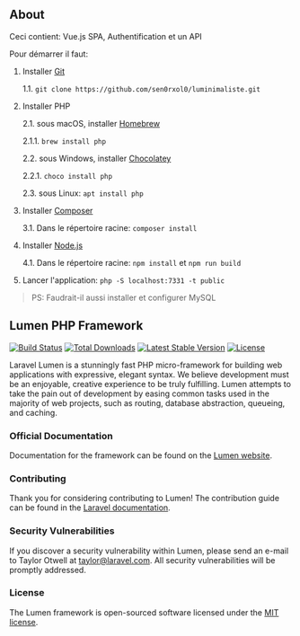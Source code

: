## About

Ceci contient: Vue.js SPA, Authentification et un API

Pour démarrer il faut:

1. Installer [Git](https://git-scm.com/downloads) 
    
    1.1. `git clone https://github.com/sen0rxol0/luminimaliste.git`
2. Installer PHP

    2.1. sous macOS, installer [Homebrew](https://brew.sh/)    
    
    2.1.1. `brew install php`
    
    2.2. sous Windows, installer [Chocolatey](https://chocolatey.org/)   
    
    2.2.1. `choco install php`
    
    2.3. sous Linux: `apt install php`
3. Installer [Composer](https://getcomposer.org/download/)
    
    3.1. Dans le répertoire racine: `composer install` 
4. Installer [Node.js](https://nodejs.org/en/download/)

    4.1. Dans le répertoire racine: `npm install` et `npm run build`
5. Lancer l'application: `php -S localhost:7331 -t public`

> PS: Faudrait-il aussi installer et configurer MySQL 

## Lumen PHP Framework

[![Build Status](https://travis-ci.org/laravel/lumen-framework.svg)](https://travis-ci.org/laravel/lumen-framework)
[![Total Downloads](https://img.shields.io/packagist/dt/laravel/framework)](https://packagist.org/packages/laravel/lumen-framework)
[![Latest Stable Version](https://img.shields.io/packagist/v/laravel/framework)](https://packagist.org/packages/laravel/lumen-framework)
[![License](https://img.shields.io/packagist/l/laravel/framework)](https://packagist.org/packages/laravel/lumen-framework)

Laravel Lumen is a stunningly fast PHP micro-framework for building web applications with expressive, elegant syntax. We believe development must be an enjoyable, creative experience to be truly fulfilling. Lumen attempts to take the pain out of development by easing common tasks used in the majority of web projects, such as routing, database abstraction, queueing, and caching.

### Official Documentation

Documentation for the framework can be found on the [Lumen website](https://lumen.laravel.com/docs).

### Contributing

Thank you for considering contributing to Lumen! The contribution guide can be found in the [Laravel documentation](https://laravel.com/docs/contributions).

### Security Vulnerabilities

If you discover a security vulnerability within Lumen, please send an e-mail to Taylor Otwell at taylor@laravel.com. All security vulnerabilities will be promptly addressed.

### License

The Lumen framework is open-sourced software licensed under the [MIT license](https://opensource.org/licenses/MIT).
